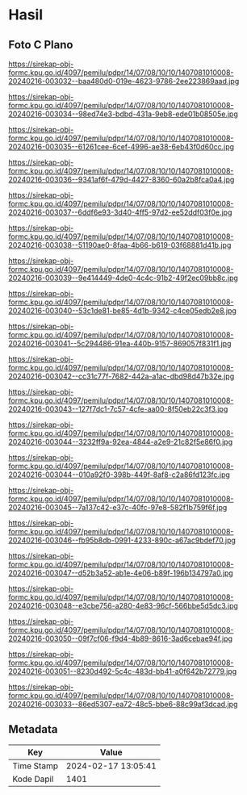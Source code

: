 # Hasil

## Foto C Plano

https://sirekap-obj-formc.kpu.go.id/4097/pemilu/pdpr/14/07/08/10/10/1407081010008-20240216-003032--baa480d0-019e-4623-9786-2ee223869aad.jpg

https://sirekap-obj-formc.kpu.go.id/4097/pemilu/pdpr/14/07/08/10/10/1407081010008-20240216-003034--98ed74e3-bdbd-431a-9eb8-ede01b08505e.jpg

https://sirekap-obj-formc.kpu.go.id/4097/pemilu/pdpr/14/07/08/10/10/1407081010008-20240216-003035--61261cee-6cef-4996-ae38-6eb43f0d60cc.jpg

https://sirekap-obj-formc.kpu.go.id/4097/pemilu/pdpr/14/07/08/10/10/1407081010008-20240216-003036--9341af6f-479d-4427-8360-60a2b8fca0a4.jpg

https://sirekap-obj-formc.kpu.go.id/4097/pemilu/pdpr/14/07/08/10/10/1407081010008-20240216-003037--6ddf6e93-3d40-4ff5-97d2-ee52ddf03f0e.jpg

https://sirekap-obj-formc.kpu.go.id/4097/pemilu/pdpr/14/07/08/10/10/1407081010008-20240216-003038--51190ae0-8faa-4b66-b619-03f68881d41b.jpg

https://sirekap-obj-formc.kpu.go.id/4097/pemilu/pdpr/14/07/08/10/10/1407081010008-20240216-003039--9e414449-4de0-4c4c-91b2-49f2ec09bb8c.jpg

https://sirekap-obj-formc.kpu.go.id/4097/pemilu/pdpr/14/07/08/10/10/1407081010008-20240216-003040--53c1de81-be85-4d1b-9342-c4ce05edb2e8.jpg

https://sirekap-obj-formc.kpu.go.id/4097/pemilu/pdpr/14/07/08/10/10/1407081010008-20240216-003041--5c294486-91ea-440b-9157-869057f831f1.jpg

https://sirekap-obj-formc.kpu.go.id/4097/pemilu/pdpr/14/07/08/10/10/1407081010008-20240216-003042--cc31c77f-7682-442a-a1ac-dbd98d47b32e.jpg

https://sirekap-obj-formc.kpu.go.id/4097/pemilu/pdpr/14/07/08/10/10/1407081010008-20240216-003043--127f7dc1-7c57-4cfe-aa00-8f50eb22c3f3.jpg

https://sirekap-obj-formc.kpu.go.id/4097/pemilu/pdpr/14/07/08/10/10/1407081010008-20240216-003044--3232ff9a-92ea-4844-a2e9-21c82f5e86f0.jpg

https://sirekap-obj-formc.kpu.go.id/4097/pemilu/pdpr/14/07/08/10/10/1407081010008-20240216-003044--010a92f0-398b-449f-8af8-c2a86fd123fc.jpg

https://sirekap-obj-formc.kpu.go.id/4097/pemilu/pdpr/14/07/08/10/10/1407081010008-20240216-003045--7a137c42-e37c-40fc-97e8-582f1b759f6f.jpg

https://sirekap-obj-formc.kpu.go.id/4097/pemilu/pdpr/14/07/08/10/10/1407081010008-20240216-003046--fb95b8db-0991-4233-890c-a67ac9bdef70.jpg

https://sirekap-obj-formc.kpu.go.id/4097/pemilu/pdpr/14/07/08/10/10/1407081010008-20240216-003047--d52b3a52-ab1e-4e06-b89f-196b134797a0.jpg

https://sirekap-obj-formc.kpu.go.id/4097/pemilu/pdpr/14/07/08/10/10/1407081010008-20240216-003048--e3cbe756-a280-4e83-96cf-566bbe5d5dc3.jpg

https://sirekap-obj-formc.kpu.go.id/4097/pemilu/pdpr/14/07/08/10/10/1407081010008-20240216-003050--09f7cf06-f9d4-4b89-8616-3ad6cebae94f.jpg

https://sirekap-obj-formc.kpu.go.id/4097/pemilu/pdpr/14/07/08/10/10/1407081010008-20240216-003051--8230d492-5c4c-483d-bb41-a0f642b72779.jpg

https://sirekap-obj-formc.kpu.go.id/4097/pemilu/pdpr/14/07/08/10/10/1407081010008-20240216-003033--86ed5307-ea72-48c5-bbe6-88c99af3dcad.jpg


## Metadata

| Key        | Value               |
| ---------- | ------------------- |
| Time Stamp | 2024-02-17 13:05:41 |
| Kode Dapil | 1401                |



